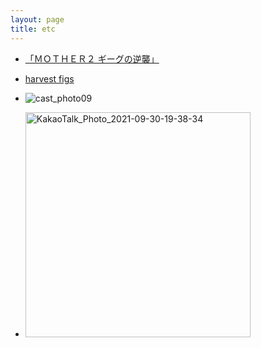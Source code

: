 ```yaml
---
layout: page
title: etc
---
```

 - <a href='https://www.nintendo.co.jp/n02/shvc/mb/index.html'>「ＭＯＴＨＥＲ２ ギーグの逆襲」</a>

 - <a href='http://figs4fun.com/basics_Harvest.html'>harvest figs</a>

 - ![cast_photo09](https://user-images.githubusercontent.com/81041256/112365517-1754d100-8d1b-11eb-8b99-9aae9eaff07f.jpeg)

 - <img width="360" alt="KakaoTalk_Photo_2021-09-30-19-38-34" src="https://user-images.githubusercontent.com/81041256/135461337-1b062821-2a46-4456-91b1-1ce4f6c6e585.png">
